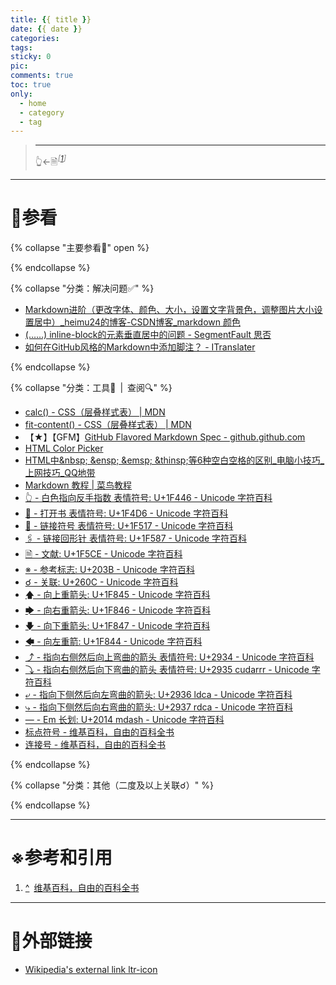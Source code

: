 ```yaml
---
title: {{ title }}
date: {{ date }}
categories:
tags:
sticky: 0
pic:
comments: true
toc: true
only:
  - home
  - category
  - tag
---
```


>
>
> <!-- more -->
>
> - - -
> 👆←🗎<sup id="cite_ref-1">*<font color="#808080">\[</font>[1](#cite_note-1)<font color="#808080">\]</font>*</sup>

---

# 📖参看

{% collapse "主要参看📖" open %}

{% endcollapse %}

{% collapse "分类：解决问题✅" %}

* [Markdown进阶（更改字体、颜色、大小，设置文字背景色，调整图片大小设置居中）_heimu24的博客-CSDN博客_markdown 颜色](https://blog.csdn.net/heimu24/article/details/81189700)
* [(……) inline-block的元素垂直居中的问题 - SegmentFault 思否](https://segmentfault.com/q/1010000019710978)
* [如何在GitHub风格的Markdown中添加脚注？ - ITranslater](https://www.itranslater.com/qa/details/2117469006360740864)

{% endcollapse %}

{% collapse "分类：工具🧰&ensp;|&ensp;查阅🔍" %}

* [calc() - CSS（层叠样式表） | MDN](https://developer.mozilla.org/zh-CN/docs/Web/CSS/calc())
* [fit-content() - CSS（层叠样式表） | MDN](https://developer.mozilla.org/zh-CN/docs/Web/CSS/fit-content)
* 【★】【GFM】[GitHub Flavored Markdown Spec - github.github.com](https://github.github.com/gfm/)
* [HTML Color Picker](https://www.w3schools.com/colors/colors_picker.asp)
* [HTML中\&nbsp; \&ensp; \&emsp; \&thinsp;等6种空白空格的区别_电脑小技巧_上网技巧_QQ地带](http://www.oicqzone.com/pc/2015083122336.html)
* [Markdown 教程 | 菜鸟教程](https://www.runoob.com/markdown/md-tutorial.html)
* [👆 - 白色指向反手指数 表情符号: U+1F446 - Unicode 字符百科](https://unicode-table.com/cn/1F446/)
* [📖 - 打开书 表情符号: U+1F4D6 - Unicode 字符百科](https://unicode-table.com/cn/1F4D6/)
* [🔗 - 链接符号 表情符号: U+1F517 - Unicode 字符百科](https://unicode-table.com/cn/1F517/)
* [🖇 - 链接回形针 表情符号: U+1F587 - Unicode 字符百科](https://unicode-table.com/cn/1F587/)
* [🗎 - 文献: U+1F5CE - Unicode 字符百科](https://unicode-table.com/cn/1F5CE/)
* [※ - 参考标志: U+203B - Unicode 字符百科](https://unicode-table.com/cn/203B/)
* [☌ - 关联: U+260C - Unicode 字符百科](https://unicode-table.com/cn/260C/)
* [🡅 - 向上重箭头: U+1F845 - Unicode 字符百科](https://unicode-table.com/cn/1F845/)
* [🡆 - 向右重箭头: U+1F846 - Unicode 字符百科](https://unicode-table.com/cn/1F846/)
* [🡇 - 向下重箭头: U+1F847 - Unicode 字符百科](https://unicode-table.com/cn/1F847/)
* [🡄 - 向左重箭: U+1F844 - Unicode 字符百科](https://unicode-table.com/cn/1F844/)
* [⤴ - 指向右侧然后向上弯曲的箭头 表情符号: U+2934 - Unicode 字符百科](https://unicode-table.com/cn/2934/)
* [⤵ - 指向右侧然后向下弯曲的箭头 表情符号: U+2935 cudarrr - Unicode 字符百科](https://unicode-table.com/cn/2935/)
* [⤶ - 指向下侧然后向左弯曲的箭头: U+2936 ldca - Unicode 字符百科](https://unicode-table.com/cn/2936/)
* [⤷ - 指向下侧然后向右弯曲的箭头: U+2937 rdca - Unicode 字符百科](https://unicode-table.com/cn/2937/)
* [— - Em 长划: U+2014 mdash - Unicode 字符百科](https://unicode-table.com/cn/2014/)
* [标点符号 - 维基百科，自由的百科全书](https://zh.wikipedia.org/wiki/%E6%A0%87%E7%82%B9%E7%AC%A6%E5%8F%B7)
* [连接号 - 维基百科，自由的百科全书](https://zh.wikipedia.org/wiki/%E8%BF%9E%E6%8E%A5%E5%8F%B7)

{% endcollapse %}

{% collapse "分类：其他（二度及以上关联☌）" %}

{% endcollapse %}

---

# ※参考和引用

1. <a id="cite_note-1" href="#cite_ref-1" aria-label="跳转" title="跳转">^</a>&ensp;[维基百科，自由的百科全书](https://zh.wikipedia.org/)

---

# 🔗外部链接

* [Wikipedia's external link ltr-icon][Wikipedia__external_link_ltr-icon]<span style="display:inline-block !important;vertical-align:top !important;width:12px !important;height:fit-content(100%);padding:0 !important;border:0 !important;margin:0 !important;"><img src="https://zh.wikipedia.org/w/skins/Vector/resources/skins.vector.styles/images/external-link-ltr-icon.svg?48e54" alt="" style="display:inline-block;vertical-align:top !important;width:12px;height:12px;border:0 !important;margin:0 !important;" /></span>

[Wikipedia__external_link_ltr-icon]: https://zh.wikipedia.org/w/skins/Vector/resources/skins.vector.styles/images/external-link-ltr-icon.svg?48e54
